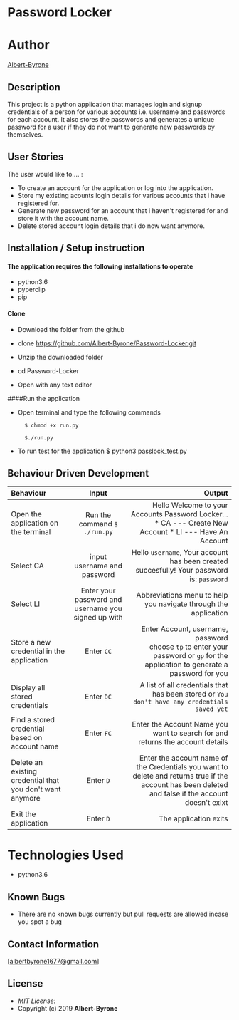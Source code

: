 # Password Locker

# Author
[Albert-Byrone](https://github.com/Albert-Byrone)

## Description

This project is a python application that manages login and signup credentials of a person for various accounts i.e. username and passwords for each account. It also stores the passwords and generates a unique password for a user if they do not want to generate new passwords by themselves.

## User Stories
The user would like to.... :
* To create an account for the application or log into the application.
* Store my existing acounts login details for various accounts that i have registered for.
* Generate new password for an account that i haven't registered for and store it with the account name.   
* Delete stored account login details that i do now want anymore.

## Installation / Setup instruction

#### The application requires the following installations to operate 
* python3.6
* pyperclip
* pip
#### Clone

* Download the folder from the github

* clone  https://github.com/Albert-Byrone/Password-Locker.git

* Unzip the downloaded folder

* cd Password-Locker

* Open with any text editor

####Run the application

* Open terminal and type the following commands

        $ chmod +x run.py

        $./run.py

* To run test for the application
        $ python3 passlock_test.py


## Behaviour Driven Development
| Behaviour | Input | Output |
| :---------------- | :---------------: | ------------------: |
|Open the application on the terminal | Run the command ```$ ./run.py```|Hello Welcome to your Accounts Password Locker... <br>* CA ---  Create New Account * LI ---  Have An Account |
|Select  CA| input username and password| Hello ```username```, Your account has been created succesfully! Your password is: ```password```|
|Select LI  | Enter your password and username you signed up with| Abbreviations menu to help you navigate through the application|
|Store a new credential in the application| Enter ```CC```|Enter Account, username, password<br>choose ```tp``` to enter your password or ```gp``` for the application to generate a password for you |
|Display all stored credentials | Enter ```DC```|A list of all credentials that has been stored or ```You don't have any credentials saved yet``` |
|Find a stored credential based on account name|Enter ```FC```| Enter the Account Name you want to search for and returns the account details|
|Delete an existing credential that you don't want anymore|Enter ```D```|Enter the account name of the Credentials you want to delete and returns true if the account has been deleted and false if the account doesn't exixt|
|Exit the application| Enter ```D```| The application exits|


# Technologies Used

* python3.6

## Known Bugs
* There are no known bugs currently but pull requests are allowed incase you spot a bug

## Contact Information 
[albertbyrone1677@gmail.com]


## License
* *MIT License:*
* Copyright (c) 2019 **Albert-Byrone**
